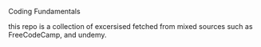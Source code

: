 Coding Fundamentals

this repo is a collection of excersised fetched from mixed sources such as FreeCodeCamp, and undemy.
